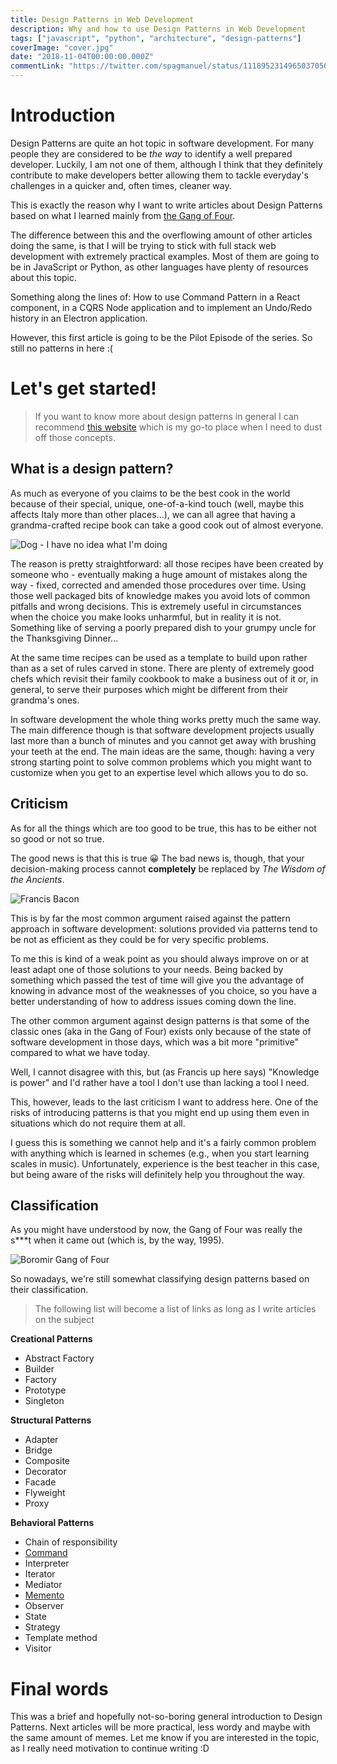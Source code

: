 ```yaml
---
title: Design Patterns in Web Development
description: Why and how to use Design Patterns in Web Development
tags: ["javascript", "python", "architecture", "design-patterns"]
coverImage: "cover.jpg"
date: "2018-11-04T00:00:00.000Z"
commentLink: "https://twitter.com/spagmanuel/status/1118952314965037056"
---
```


# Introduction

Design Patterns are quite an hot topic in software development. For many people they are considered to be _the way_ to identify a well prepared developer. Luckily, I am not one of them, although I think that they definitely contribute to make developers better allowing them to tackle everyday's challenges in a quicker and, often times, cleaner way.

This is exactly the reason why I want to write articles about Design Patterns based on what I learned mainly from [the Gang of Four](https://en.wikipedia.org/wiki/Design_Patterns).

The difference between this and the overflowing amount of other articles doing the same, is that I will be trying to stick with full stack web development with extremely practical examples. Most of them are going to be in JavaScript or Python, as other languages have plenty of resources about this topic.

Something along the lines of: How to use Command Pattern in a React component, in a CQRS Node application and to implement an Undo/Redo history in an Electron application.

However, this first article is going to be the Pilot Episode of the series. So still no patterns in here :(

# Let's get started!

> If you want to know more about design patterns in general I can recommend [this website](https://refactoring.guru) which is my go-to place when I need to dust off those concepts.

## What is a design pattern?

As much as everyone of you claims to be the best cook in the world because of their special, unique, one-of-a-kind touch (well, maybe this affects Italy more than other places...), we can all agree that having a grandma-crafted recipe book can take a good cook out of almost everyone.

![Dog - I have no idea what I'm doing](https://www.ecolutionhome.com/wp-content/uploads/2018/02/C-Cooking-Memes27.png)

The reason is pretty straightforward: all those recipes have been created by someone who - eventually making a huge amount of mistakes along the way - fixed, corrected and amended those procedures over time. Using those well packaged bits of knowledge makes you avoid lots of common pitfalls and wrong decisions. This is extremely useful in circumstances when the choice you make looks unharmful, but in reality it is not. Something like of serving a poorly prepared dish to your grumpy uncle for the Thanksgiving Dinner...

At the same time recipes can be used as a template to build upon rather than as a set of rules carved in stone. There are plenty of extremely good chefs which revisit their family cookbook to make a business out of it or, in general, to serve their purposes which might be different from their grandma's ones.

In software development the whole thing works pretty much the same way. The main difference though is that software development projects usually last more than a bunch of minutes and you cannot get away with brushing your teeth at the end. The main ideas are the same, though: having a very strong starting point to solve common problems which you might want to customize when you get to an expertise level which allows you to do so.

## Criticism

As for all the things which are too good to be true, this has to be either not so good or not so true.

The good news is that this is true 😀 The bad news is, though, that your decision-making process cannot **completely** be replaced by _The Wisdom of the Ancients_.

![Francis Bacon](https://i.pinimg.com/originals/72/5d/29/725d29ab0d189c2220a8c398af687871.jpg)

This is by far the most common argument raised against the pattern approach in software development: solutions provided via patterns tend to be not as efficient as they could be for very specific problems.

To me this is kind of a weak point as you should always improve on or at least adapt one of those solutions to your needs. Being backed by something which passed the test of time will give you the advantage of knowing in advance most of the weaknesses of you choice, so you have a better understanding of how to address issues coming down the line.

The other common argument against design patterns is that some of the classic ones (aka in the Gang of Four) exists only because of the state of software development in those days, which was a bit more "primitive" compared to what we have today. 

Well, I cannot disagree with this, but (as Francis up here says) "Knowledge is power" and I'd rather have a tool I don't use than lacking a tool I need.

This, however, leads to the last criticism I want to address here. One of the risks of introducing patterns is that you might end up using them even in situations which do not require them at all. 

I guess this is something we cannot help and it's a fairly common problem with anything which is learned in schemes (e.g., when you start learning scales in music). Unfortunately, experience is the best teacher in this case, but being aware of the risks will definitely help you throughout the way. 

## Classification

As you might have understood by now, the Gang of Four was really the s\*\*\*t when it came out (which is, by the way, 1995). 

![Boromir Gang of Four](https://www.coengoedegebure.com/content/images/2017/08/onedoesnotsimplygof-1.jpg)

So nowadays, we're still somewhat classifying design patterns based on their classification.

> The following list will become a list of links as long as I write articles on the subject

**Creational Patterns**

-   Abstract Factory
-   Builder
-   Factory
-   Prototype
-   Singleton

**Structural Patterns**

-   Adapter
-   Bridge
-   Composite
-   Decorator
-   Facade
-   Flyweight
-   Proxy

**Behavioral Patterns**

-   Chain of responsibility
-   [Command](/design-patterns-command)
-   Interpreter
-   Iterator
-   Mediator
-   [Memento](/design-patterns-memento)
-   Observer
-   State
-   Strategy
-   Template method
-   Visitor

# Final words

This was a brief and hopefully not-so-boring general introduction to Design Patterns. Next articles will be more practical, less wordy and maybe with the same amount of memes. 
Let me know if you are interested in the topic, as I really need motivation to continue writing :D
